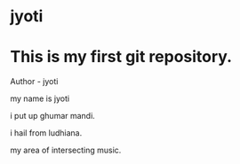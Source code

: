 # jyoti
<html>
<body>
<h1>This is my first git repository.</h1>
<h></h>Author - jyoti</h>
<br>
<p> my name is jyoti</p>
<p>i put up ghumar mandi.</p>
<p>i hail from ludhiana.</p>

<p>my area of intersecting music.</p>

</body>
</html>

